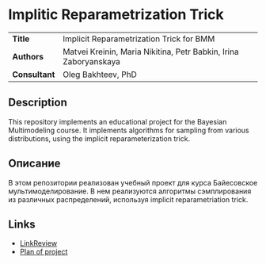 # Implitic Reparametrization Trick

<table>
    <tr>
        <td align="left"> <b> Title </b> </td>
        <td> Implicit Reparametrization Trick for BMM </td>
    </tr>
    <tr>
        <td align="left"> <b> Authors </b> </td>
        <td> Matvei Kreinin, Maria Nikitina, Petr Babkin, Irina Zaboryanskaya </td>
    </tr>
    <tr>
        <td align="left"> <b> Consultant </b> </td>
        <td> Oleg Bakhteev, PhD </td>
    </tr>
</table>

## Description

This repository implements an educational project for the Bayesian Multimodeling course. It implements algorithms for sampling from various distributions, using the implicit reparameterization trick.

## Описание

В этом репозитории реализован учебный проект для курса Байесовское мультимоделирование. В нем реализуются алгоритмы сэмплирования из различных распределений, используя implicit reparametriation trick.

## Links
- [LinkReview](https://github.com/intsystems/implitic-reparametrization-trick/blob/main/linkreview.md)
- [Plan of project](https://github.com/intsystems/implitic-reparametrization-trick/blob/main/planning.md)


